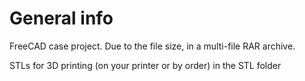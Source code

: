 # General info

FreeCAD case project. Due to the file size, in a multi-file RAR archive.

STLs for 3D printing (on your printer or by order) in the STL folder
